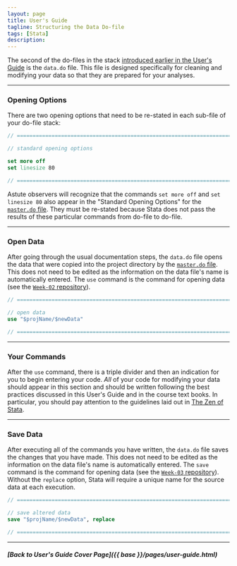 ```yaml
---
layout: page
title: User's Guide
tagline: Structuring the Data Do-file
tags: [Stata]
description:
---
```


The second of the do-files in the stack [introduced earlier in the User's Guide](structuring-do-files.html) is the `data.do` file. This file is designed specifically for cleaning and modifying your data so that they are prepared for your analyses.

----

### Opening Options
There are two opening options that need to be re-stated in each sub-file of your do-file stack:

```stata
// ==========================================================================

// standard opening options

set more off
set linesize 80

// ==========================================================================
```
Astute observers will recognize that the commands `set more off` and `set linesize 80` also appear in the "Standard Opening Options" for the [`master.do` file](structuring-master-file.html). They must be re-stated because Stata does not pass the results of these particular commands from do-file to do-file.

----

### Open Data
After going through the usual documentation steps, the `data.do` file opens the data that were copied into the project directory by the [`master.do` file](structuring-master-file.html). This does not need to be edited as the information on the data file's name is automatically entered. The `use` command is the command for opening data (see the [`Week-02` repository](https://github.com/slu-soc5050/Week-02)).

```stata
// ==========================================================================

// open data
use "$projName/$newData"

// ==========================================================================
```
----

### Your Commands
After the `use` command, there is a triple divider and then an indication for you to begin entering your code. *All* of your code for modifying your data should appear in this section and should be written following the best practices discussed in this User's Guide and in the course text books. In particular, you should pay attention to the guidelines laid out in [The Zen of Stata](zen-of-stata.html).

----

### Save Data
After executing all of the commands you have written, the `data.do` file saves the changes that you have made. This does not need to be edited as the information on the data file's name is automatically entered. The `save` command is the command for opening data (see the [`Week-03` repository](https://github.com/slu-soc5050/Week-03)). Without the `replace` option, Stata will require a unique name for the source data at each execution.

```stata
// ==========================================================================

// save altered data
save "$projName/$newData", replace

// ==========================================================================
```
----

##### [Back to User's Guide Cover Page]({{ base }}/pages/user-guide.html)
